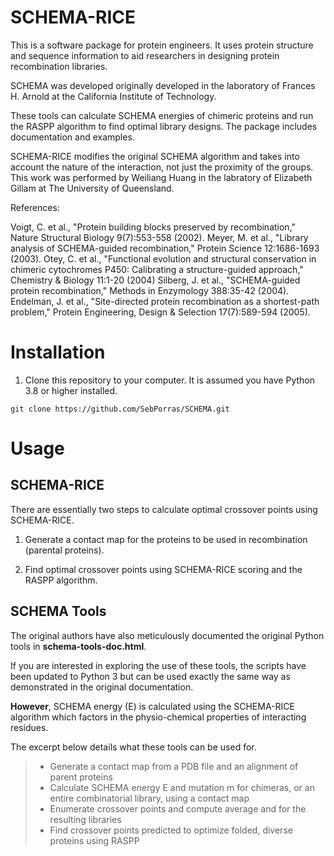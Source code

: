SCHEMA-RICE
============

This is a software package for protein engineers. It uses protein structure and sequence information to aid researchers in designing protein recombination libraries.

SCHEMA was developed originally developed in the laboratory of Frances H. Arnold at the California Institute of Technology. 

These tools can calculate SCHEMA energies of chimeric proteins and run the RASPP algorithm to find optimal library designs. The package includes documentation and examples. 

SCHEMA-RICE modifies the original SCHEMA algorithm and takes into account the nature of the interaction, not just the proximity of the groups. 
This work was performed by Weiliang Huang in the labratory of Elizabeth Gillam at The University of Queensland. 

References:

Voigt, C. et al., "Protein building blocks preserved by recombination," Nature Structural Biology 9(7):553-558 (2002).
Meyer, M. et al., "Library analysis of SCHEMA-guided recombination," Protein Science 12:1686-1693 (2003).
Otey, C. et al., "Functional evolution and structural conservation in chimeric cytochromes P450: Calibrating a structure-guided approach," Chemistry & Biology 11:1-20 (2004)
Silberg, J. et al., "SCHEMA-guided protein recombination," Methods in Enzymology 388:35-42 (2004).
Endelman, J. et al., "Site-directed protein recombination as a shortest-path problem," Protein Engineering, Design & Selection 17(7):589-594 (2005).

# Installation 

1. Clone this repository to your computer. It is assumed you have Python 3.8 or higher installed. 

```
git clone https://github.com/SebPorras/SCHEMA.git
```


# Usage 

## SCHEMA-RICE  

There are essentially two steps to calculate optimal crossover points using SCHEMA-RICE. 

1. Generate a contact map for the proteins to be used in recombination (parental proteins). 

2. Find optimal crossover points using SCHEMA-RICE scoring and the RASPP algorithm.  


## SCHEMA Tools 

The original authors have also meticulously documented the original Python tools in **schema-tools-doc.html**. 

If you are interested in exploring the use of these tools, the scripts have been updated to Python 3 but can be used exactly the same way as demonstrated in the original documentation. 

**However**, SCHEMA energy (E) is calculated using the SCHEMA-RICE algorithm which factors in the physio-chemical properties of interacting residues.  

The excerpt below details what these tools can be used for. 

>
> - Generate a contact map from a PDB file and an alignment of parent proteins
> - Calculate SCHEMA energy E and mutation m for chimeras, or an entire combinatorial library, using a contact map
> - Enumerate crossover points and compute average <E> and <m> for the resulting libraries
> - Find crossover points predicted to optimize folded, diverse proteins using RASPP
>

